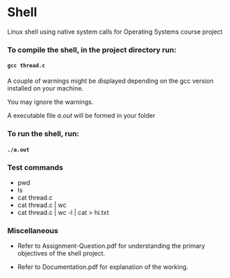 # Shell
Linux shell using native system calls for Operating Systems course project

### To compile the shell, in the project directory run:

#### `gcc thread.c`

A couple of warnings might be displayed depending on the gcc version installed on your machine. 

You may ignore the warnings.

A executable file *a.out* will be formed in your folder

### To run the shell, run:

#### `./a.out` 

### Test commands

* pwd
* ls
* cat thread.c
* cat thread.c | wc
* cat thread.c | wc -l | cat > hi.txt

### Miscellaneous 

* Refer to Assignment-Question.pdf for understanding the primary objectives of the shell project.

* Refer to Documentation.pdf for explanation of the working.
